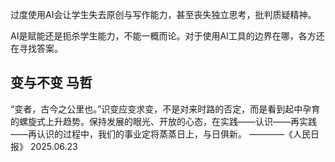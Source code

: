 过度使用AI会让学生失去原创与写作能力，甚至丧失独立思考，批判质疑精神。

AI是赋能还是扼杀学生能力，不能一概而论。对于使用AI工具的边界在哪，各方还在寻找答案。

## 变与不变 马哲
“变者，古今之公里也。”识变应变求变，不是对来时路的否定，而是看到起中孕育的螺旋式上升趋势。保持发展的眼光、开放的心态，在实践——认识——再实践——再认识的过程中，我们的事业定将蒸蒸日上，与日俱新。 ————《人民日报》 2025.06.23

## 